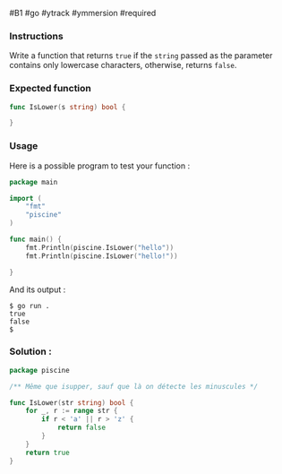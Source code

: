 #B1 #go #ytrack #ymmersion #required 

### Instructions

Write a function that returns `true` if the `string` passed as the parameter contains only lowercase characters, otherwise, returns `false`.

### Expected function

```go
func IsLower(s string) bool {

}
```

### Usage

Here is a possible program to test your function :

```go
package main

import (
	"fmt"
	"piscine"
)

func main() {
	fmt.Println(piscine.IsLower("hello"))
	fmt.Println(piscine.IsLower("hello!"))

}
```

And its output :

```console
$ go run .
true
false
$
```

### Solution : 

```go
package piscine

/** Même que isupper, sauf que là on détecte les minuscules */

func IsLower(str string) bool {
	for _, r := range str {
		if r < 'a' || r > 'z' {
			return false
		}
	}
	return true
}
```

